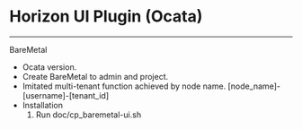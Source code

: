 # Horizon UI Plugin (Ocata)
------
BareMetal
 * Ocata version.
 * Create BareMetal to admin and project.
 * Imitated multi-tenant function achieved by node name. [node_name]-[username]-[tenant_id]
 * Installation
    1. Run doc/cp_baremetal-ui.sh
        
